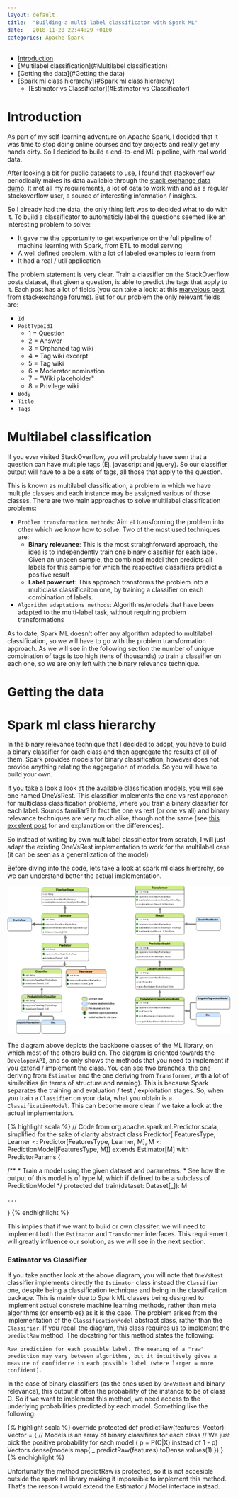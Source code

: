 ```yaml
---
layout: default
title:  "Building a multi label classificator with Spark ML"
date:   2018-11-20 22:44:29 +0100
categories: Apache Spark
---
```


<!--ts-->
- [Introduction](#Introduction)
- [Multilabel classification](#Multilabel classification)
- [Getting the data](#Getting the data)
- [Spark ml class hierarchy](#Spark ml class hierarchy)
  * [Estimator vs Classificator](#Estimator vs Classificator)
<!--te-->

# Introduction

As part of my self-learning adventure on Apache Spark, I decided that it was time to stop doing online courses and toy projects and really get my hands dirty. So I decided to build a end-to-end ML pipeline, with real world data.

After looking a bit for public datasets to use, I found that stackoverflow periodically makes its data available through the [stack exchange data dump](https://archive.org/details/stackexchange). It met all my requirements, a lot of data to work with  and as a regular stackoverflow user, a source of interesting information / insights.

So I already had the data, the only thing left was to decided what to do with it. To build a classificator to automaticly label the questions seemed like an interesting problem to solve:
  * It gave me the opportunity to get experience on the full pipeline of machine learning with Spark, from ETL to model serving
  * A well defined problem, with a lot of labeled examples to learn from
  * It had a real / util application

The problem statement is very clear. Train a classifier on the StackOverflow posts dataset, that given a question, is able to predict the tags that apply to it. Each post has a lot of fields (you can take a lookt at this [marvelous post from stackexchange forums](https://meta.stackexchange.com/questions/2677/database-schema-documentation-for-the-public-data-dump-and-sede)). But for our problem the only relevant fields are:

* `Id`
* `PostTypeId1`
  - 1 = Question
  - 2 = Answer
  - 3 = Orphaned tag wiki
  - 4 = Tag wiki excerpt
  - 5 = Tag wiki
  - 6 = Moderator nomination
  - 7 = "Wiki placeholder"
  - 8 = Privilege wiki
* `Body`
* `Title` 
* `Tags` 

# Multilabel classification

If you ever visited StackOverflow, you will probably have seen that a question can have multiple tags (Ej. javascript and jquery). So our classifier output will have to a be a sets of tags, all those that apply to the question. 

This is known as multilabel classification, a problem in which we have multiple classes and each instance may be assigned various of those classes. There are two main approaches to solve multilabel classification problems:

* `Problem transformation methods`: Aim at transforming the problem into other which we know how to solve. Two of the most used techniques are:
  - **Binary relevance**: This is the most straitghforward approach, the idea is to independently train one binary classifier for each label. Given an unseen sample, the combined model then predicts all labels for this sample for which the respective classifiers predict a positive result
  - **Label powerset**: This approach transforms the problem into a multiclass classificaiton one, by training a classifier on each combination of labels. 
* `Algorithm adaptations methods`: Algorithms/models that have been adapted to the multi-label task, without requiring problem transformations

As to date, Spark ML doesn't offer any algorithm adapted to multilabel classification, so we will have to go with the problem transformation approach. As we will see in the following section the number of unique combination of tags is too high (tens of thousands) to train a classifier on each one, so we are only left with the binary relevance technique. 

# Getting the data

# Spark ml class hierarchy

In the binary relevance technique that I decided to adopt, you have to build a binary classifier for each class and then aggregate the results of all of them. Spark provides models for binary classification, however does not provide anything relating the aggregation of models. So you will have to build your own. 

If you take a look a look at the available classification models, you will see one named OneVsRest. This classifier implements the one vs rest approach for multiclass classification problems, where you train a binary classifier for each label. Sounds familiar? In fact the one vs rest (or one vs all) and binary relevance techniques are very much alike, though not the same (see [this excelent post](https://www.quora.com/Is-binary-relevance-same-as-one-vs-all) for and explanation on the differences).

So instead of writing by own multilabel classificator from scratch, I will just adapt the existing OneVsRest implementation to work for the multilabel case (it can be seen as a generalization of the model)

Before diving into the code, lets take a look at spark ml class hierarchy, so we can understand better the actual implementation.

![SparkML classes tree](/assets/posts/multilabel-classification-spark/sparkml_classes_tree.png)

The diagram above depicts the backbone classes of the ML library, on which most of the others build on. The diagram is oriented towards the `DeveloperAPI`, and so only shows the methods that you need to implement if you extend / implement the class. You can see two branches, the one deriving from `Estimator` and the one deriving from `Transformer`, with a lot of similarities (in terms of structure and naming). This is because Spark separates the training and evaluation / test / exploitation stages. So, when you train a `Classifier` on your data, what you obtain is a `ClassificationModel`. This can become more clear if we take a look at the actual implementation.

{% highlight scala %}
// Code from org.apache.spark.ml.Predictor.scala, simplified for the sake of clarity
abstract class Predictor[
    FeaturesType,
    Learner <: Predictor[FeaturesType, Learner, M],
    M <: PredictionModel[FeaturesType, M]]
  extends Estimator[M] with PredictorParams {

   /**
    * Train a model using the given dataset and parameters.
    * See how the output of this model is of type M, which if defined to be a subclass of PredictionModel
    */
    protected def train(dataset: Dataset[_]): M

    ...
}
{% endhighlight %}

This implies that if we want to build or own classifer, we will need to implement both the `Estimator` and `Transformer` interfaces. This requirement will greatly influence our solution, as we will see in the next section.

### Estimator vs Classifier

If you take another look at the above diagram, you will note that `OneVsRest` classifier implements directly the `Estimator` class instead the `Classifier` one, despite being a classification technique and being in the classification package. This is mainly due to Spark ML classes being designed to implement actual concrete machine learning methods, rather than meta algorithms (or ensembles) as it is the case. 
The problem arises from the implementation of the `ClassificationModel` abstract class, rather than the `Classifier`. If you recall the diagram, this class requires us to implement the `predictRaw` method. The docstring for this method states the following:

```
Raw prediction for each possible label. The meaning of a "raw" prediction may vary between algorithms, but it intuitively gives a measure of confidence in each possible label (where larger = more confident).
```

In the case of binary classifiers (as the ones used by `OneVsRest` and binary relevance), this output if often the probability of the instance to be of class C. So if we want to implement this method, we need access to the underlying probabilities predicted by each model. Something like the following:


{% highlight scala %}
  override protected def predictRaw(features: Vector): Vector = {
    // Models is an array of binary classifiers for each class
    // We just pick the positive probability for each model ( p = P(C|X) instead of 1 - p)
    Vectors.dense(models.map{ _.predictRaw(features).toDense.values(1) })
  }
{% endhighlight %}

Unfortunatly the method predictRaw is protected, so it is not accesible outside the spark ml library making it impossible to implement this method. That's the reason I would extend the Estimator / Model interface instead.


